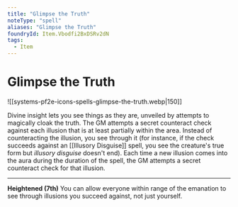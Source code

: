 ```yaml
---
title: "Glimpse the Truth"
noteType: "spell"
aliases: "Glimpse the Truth"
foundryId: Item.Vbodfi2BxDSRv2dN
tags:
  - Item
---
```


# Glimpse the Truth
![[systems-pf2e-icons-spells-glimpse-the-truth.webp|150]]

Divine insight lets you see things as they are, unveiled by attempts to magically cloak the truth. The GM attempts a secret counteract check against each illusion that is at least partially within the area. Instead of counteracting the illusion, you see through it (for instance, if the check succeeds against an [[Illusory Disguise]] spell, you see the creature's true form but _illusory disguise_ doesn't end). Each time a new illusion comes into the aura during the duration of the spell, the GM attempts a secret counteract check for that illusion.

* * *

**Heightened (7th)** You can allow everyone within range of the emanation to see through illusions you succeed against, not just yourself.
